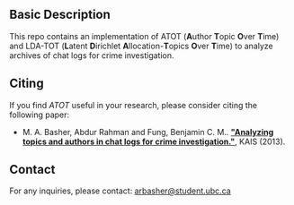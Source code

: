 ## Basic Description
This repo contains an implementation of ATOT (**A**uthor **T**opic **O**ver **T**ime) and LDA-TOT (**L**atent **D**irichlet **A**llocation-**T**opics **O**ver **T**ime) to analyze archives of chat logs for crime investigation.


## Citing
If you find *ATOT* useful in your research, please consider citing the following paper:
- M. A. Basher, Abdur Rahman and Fung, Benjamin C. M.. **["Analyzing topics and authors in chat logs for crime investigation."](https://link.springer.com/article/10.1007/s10115-013-0617-y)**, KAIS (2013).

## Contact
For any inquiries, please contact: [arbasher@student.ubc.ca](mailto:arbasher@student.ubc.ca)
